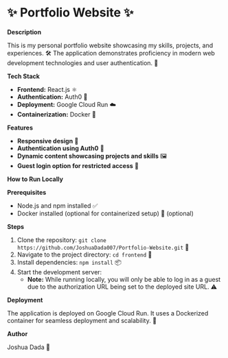 # ✨ Portfolio Website ✨

**Description**

This is my personal portfolio website showcasing my skills, projects, and experiences. 🛠️ The application demonstrates proficiency in modern web development technologies and user authentication. 🚀

**Tech Stack**

* **Frontend:** React.js ⚛️
* **Authentication:** Auth0 🔐
* **Deployment:** Google Cloud Run ☁️
* **Containerization:** Docker 🐳

**Features**

* **Responsive design** 📱
* **Authentication using Auth0** 🔑
* **Dynamic content showcasing projects and skills** 🖼️
* **Guest login option for restricted access** 👥

**How to Run Locally**

**Prerequisites**

* Node.js and npm installed ✅
* Docker installed (optional for containerized setup) 🐳 (optional)

**Steps**

1. Clone the repository: `git clone https://github.com/JoshuaDada007/Portfolio-Website.git` 💾
2. Navigate to the project directory: `cd frontend` 📁
3. Install dependencies: `npm install` 📦
4. Start the development server: 
   * **Note:** While running locally, you will only be able to log in as a guest due to the authorization URL being set to the deployed site URL. ⚠️

**Deployment**

The application is deployed on Google Cloud Run. It uses a Dockerized container for seamless deployment and scalability. 🚢

**Author**

Joshua Dada 👋
